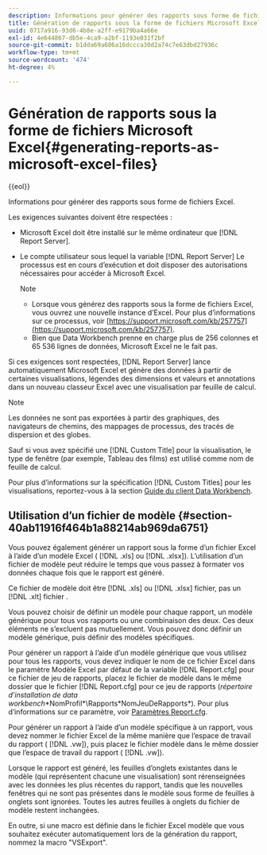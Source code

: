 ```yaml
---
description: Informations pour générer des rapports sous forme de fichiers Excel.
title: Génération de rapports sous la forme de fichiers Microsoft Excel
uuid: 0717a916-93d6-4b8e-a2ff-e9179ba4a66e
exl-id: 4e644867-db5e-4ca9-a2bf-1193e031f2bf
source-git-commit: b1dda69a606a16dccca30d2a74c7e63dbd27936c
workflow-type: tm+mt
source-wordcount: '474'
ht-degree: 4%

---
```


# Génération de rapports sous la forme de fichiers Microsoft Excel{#generating-reports-as-microsoft-excel-files}

{{eol}}

Informations pour générer des rapports sous forme de fichiers Excel.

Les exigences suivantes doivent être respectées :

* Microsoft Excel doit être installé sur le même ordinateur que [!DNL Report Server].
* Le compte utilisateur sous lequel la variable [!DNL Report Server] Le processus est en cours d’exécution et doit disposer des autorisations nécessaires pour accéder à Microsoft Excel.

   >[!NOTE]
   >
   >
   >
   >
   >    * Lorsque vous générez des rapports sous la forme de fichiers Excel, vous ouvrez une nouvelle instance d’Excel. Pour plus d’informations sur ce processus, voir [https://support.microsoft.com/kb/257757](https://support.microsoft.com/kb/257757).
   >    * Bien que Data Workbench prenne en charge plus de 256 colonnes et 65 536 lignes de données, Microsoft Excel ne le fait pas.


Si ces exigences sont respectées, [!DNL Report Server] lance automatiquement Microsoft Excel et génère des données à partir de certaines visualisations, légendes des dimensions et valeurs et annotations dans un nouveau classeur Excel avec une visualisation par feuille de calcul.

>[!NOTE]
>
>Les données ne sont pas exportées à partir des graphiques, des navigateurs de chemins, des mappages de processus, des tracés de dispersion et des globes.

Sauf si vous avez spécifié une [!DNL Custom Title] pour la visualisation, le type de fenêtre (par exemple, Tableau des films) est utilisé comme nom de feuille de calcul.

Pour plus d’informations sur la spécification [!DNL Custom Titles] pour les visualisations, reportez-vous à la section [Guide du client Data Workbench](https://experienceleague.adobe.com/docs/data-workbench/using/client/t-open-ins.html?lang=fr).

## Utilisation d’un fichier de modèle {#section-40ab11916f464b1a88214ab969da6751}

Vous pouvez également générer un rapport sous la forme d’un fichier Excel à l’aide d’un modèle Excel ( [!DNL .xls] ou [!DNL .xlsx]). L’utilisation d’un fichier de modèle peut réduire le temps que vous passez à formater vos données chaque fois que le rapport est généré.

Ce fichier de modèle doit être [!DNL .xls] ou [!DNL .xlsx] fichier, pas un [!DNL .xlt] fichier .

Vous pouvez choisir de définir un modèle pour chaque rapport, un modèle générique pour tous vos rapports ou une combinaison des deux. Ces deux éléments ne s’excluent pas mutuellement. Vous pouvez donc définir un modèle générique, puis définir des modèles spécifiques.

Pour générer un rapport à l’aide d’un modèle générique que vous utilisez pour tous les rapports, vous devez indiquer le nom de ce fichier Excel dans le paramètre Modèle Excel par défaut de la variable [!DNL Report.cfg] pour ce fichier de jeu de rapports, placez le fichier de modèle dans le même dossier que le fichier [!DNL Report.cfg] pour ce jeu de rapports (*répertoire d’installation de data workbench*\*NomProfil*\Rapports\*NomJeuDeRapports*). Pour plus d’informations sur ce paramètre, voir [Paramètres Report.cfg](../../../../../home/c-rpt-oview/c-rpt-param-ref/c-rpt-param.md#concept-838e59d72d3f4cb29ee15f5c7eb0ceff).

Pour générer un rapport à l’aide d’un modèle spécifique à un rapport, vous devez nommer le fichier Excel de la même manière que l’espace de travail du rapport ( [!DNL .vw]), puis placez le fichier modèle dans le même dossier que l’espace de travail du rapport ( [!DNL .vw]).

Lorsque le rapport est généré, les feuilles d’onglets existantes dans le modèle (qui représentent chacune une visualisation) sont rérenseignées avec les données les plus récentes du rapport, tandis que les nouvelles fenêtres qui ne sont pas présentes dans le modèle sous forme de feuilles à onglets sont ignorées. Toutes les autres feuilles à onglets du fichier de modèle restent inchangées.

En outre, si une macro est définie dans le fichier Excel modèle que vous souhaitez exécuter automatiquement lors de la génération du rapport, nommez la macro &quot;VSExport&quot;.
